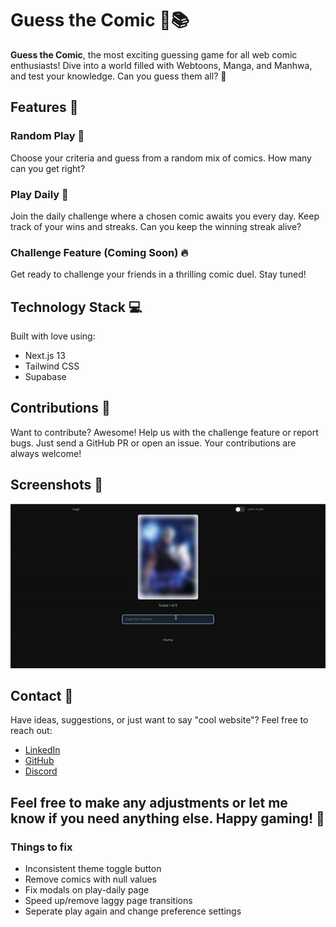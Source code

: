 # Guess the Comic 🎨📚

**Guess the Comic**, the most exciting guessing game for all web comic enthusiasts! Dive into a world filled with Webtoons, Manga, and Manhwa, and test your knowledge. Can you guess them all? 🧩

## Features 🚀

### Random Play 🎲

Choose your criteria and guess from a random mix of comics. How many can you get right?

### Play Daily 📅

Join the daily challenge where a chosen comic awaits you every day. Keep track of your wins and streaks. Can you keep the winning streak alive?

### Challenge Feature (Coming Soon) 🔥

Get ready to challenge your friends in a thrilling comic duel. Stay tuned!

## Technology Stack 💻

Built with love using:

- Next.js 13
- Tailwind CSS
- Supabase

## Contributions 🤝

Want to contribute? Awesome! Help us with the challenge feature or report bugs. Just send a GitHub PR or open an issue. Your contributions are always welcome!

## Screenshots 📸

![Gameplay](./public/gif1.gif)

## Contact 💌

Have ideas, suggestions, or just want to say "cool website"? Feel free to reach out:

- [LinkedIn](https://www.linkedin.com/in/abdullah-shehu)
- [GitHub](https://github.com/Abdul-Asa)
- [Discord](https://discord.com/channels/860696481837350912/860708414854266882)

Feel free to make any adjustments or let me know if you need anything else. Happy gaming! 🌟
---
### Things to fix
- Inconsistent theme toggle button
- Remove comics with null values
- Fix modals on play-daily page
- Speed up/remove laggy page transitions
- Seperate play again and change preference settings

